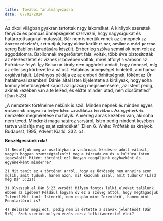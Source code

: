 ```yaml
---
title:  További Tanulmányozásra
date:  07/02/2020
---
```


Az ókori világban gyakran tartottak nagy lakomákat. A királyok szerettek fényűző és pompás ünnepségeket szervezni, hogy nagyságukat és határozottságukat mutassák. Bár nem ismerjük ennek az ünnepnek az összes részletét, azt tudjuk, hogy akkor került rá sor, amikor a méd-perzsa sereg Babilon támadására készült. Emberileg szólva semmi ok nem volt az aggodalomra. Babilonnak megerősített falai voltak, több évre biztosították az ételkészletet és víznek is bővében voltak, mivel átfolyt a városon az Eufrátesz folyó. Így Belsazár király nem aggódott amiatt, hogy ünnepel, míg az ellenség körbevette a várost. Hatalmas ünnepséget hirdetett, ami hamar orgiává fajult. Látványos példája ez az emberi önhittségnek, főként az Úr hatalmával szemben! Dániel által Isten kijelentette a királynak, hogy noha komoly lehetőségeket kapott az igazság megismerésére, „az Istent pedig, akinek kezében van a te lelked, és előtte minden utad, nem dicsőítetted” (Dán 5:23).

„A nemzetek történelme nekünk is szól. Minden népnek és minden egyes embernek megvan a helye Isten csodálatos tervében. Az egyének és nemzetek megméretése ma folyik. A mérleg annak kezében van, aki soha nem téved. Mindenki maga határoz sorsáról, Isten pedig mindent kezében tartva valósítja meg saját szándékát” (Ellen G. White: Próféták és királyok. Budapest, 1995, Advent Kiadó, 332. o.).

**Beszélgessünk róla!**

`1) Beszéljük meg az osztályban a vasárnapi kérdésre adott választ, vagyis hogyan szentségteleníti meg a társadalom és a kultúra Isten igazságát! Miként történik ez? Hogyan reagáljunk egyházként és egyénekként minderre?`

`2) Mit tanít ez a történet arról, hogy az üdvösség nem annyira azon múlik, amit tudunk, hanem azon, mit kezdünk azzal, amit tudunk? (Lásd még Dán 5:22!)`

`3) Olvassuk el Dán 5:23 versét! Milyen fontos lelki elveket találunk ebben az igében? Például hogyan óv ez a szöveg attól, hogy megtagadjuk Istent? Mit tanít Istenről, nem csupán mint Teremtőről, hanem mint Fenntartóról is?`

`4) Belsazár megijedt, pedig nem is értette a szavak jelentését (Dán 5:6). Ezek szerint milyen érzés rossz lelkiismerettel élni?`
